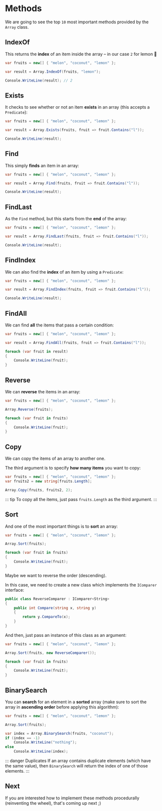 # Methods
We are going to see the top `10` most important methods provided by the `Array` class.

## IndexOf
This returns the **index** of an item inside the array – in our case `2` for lemon :lemon:

``` csharp
var fruits = new[] { "melon", "coconut", "lemon" };

var result = Array.IndexOf(fruits, "lemon");

Console.WriteLine(result); // 2
```

## Exists
It checks to see whether or not an item **exists** in an array (this accepts a `Predicate`):

``` csharp
var fruits = new[] { "melon", "coconut", "lemon" };

var result = Array.Exists(fruits, fruit => fruit.Contains("l"));

Console.WriteLine(result);
```

## Find
This simply **finds** an item in an array:

``` csharp
var fruits = new[] { "melon", "coconut", "lemon" };

var result = Array.Find(fruits, fruit => fruit.Contains("l"));

Console.WriteLine(result);
```

## FindLast
As the `Find` method, but this starts from the **end** of the array:

``` csharp
var fruits = new[] { "melon", "coconut", "lemon" };

var result = Array.FindLast(fruits, fruit => fruit.Contains("l"));

Console.WriteLine(result);
```

## FindIndex
We can also find the **index** of an item by using a `Predicate`:

``` csharp
var fruits = new[] { "melon", "coconut", "lemon" };

var result = Array.FindIndex(fruits, fruit => fruit.Contains("l"));

Console.WriteLine(result);
```

## FindAll
We can find **all** the items that pass a certain condition:

``` csharp
var fruits = new[] { "melon", "coconut", "lemon" };

var result = Array.FindAll(fruits, fruit => fruit.Contains("l"));

foreach (var fruit in result)
{
    Console.WriteLine(fruit);
}
```

## Reverse
We can **reverse** the items in an array:

``` csharp
var fruits = new[] { "melon", "coconut", "lemon" };

Array.Reverse(fruits);

foreach (var fruit in fruits)
{
    Console.WriteLine(fruit);
}
```

## Copy
We can copy the items of an array to another one. 

The third argument is to specify **how many items** you want to copy:

``` csharp
var fruits = new[] { "melon", "coconut", "lemon" };
var fruits2 = new string[fruits.Length];

Array.Copy(fruits, fruits2, 2);
```

::: tip
To copy all the items, just pass `fruits.Length` as the third argument.
:::

## Sort
And one of the most important things is to **sort** an array:

``` csharp
var fruits = new[] { "melon", "coconut", "lemon" };

Array.Sort(fruits);

foreach (var fruit in fruits)
{
    Console.WriteLine(fruit);
}
```

Maybe we want to reverse the order (descending).

In this case, we need to create a new class which implements the `IComparer` interface:
``` csharp
public class ReverseComparer : IComparer<String>
{
    public int Compare(string x, string y)
    {
        return y.CompareTo(x);
    }
}
```

And then, just pass an instance of this class as an argument:

``` csharp
var fruits = new[] { "melon", "coconut", "lemon" };

Array.Sort(fruits, new ReverseComparer());

foreach (var fruit in fruits)
{
    Console.WriteLine(fruit);
}
```

## BinarySearch
You can **search** for an element in a **sorted** array (make sure to sort the array in **ascending order** before applying this algorithm):

``` csharp
var fruits = new[] { "melon", "coconut", "lemon" };

Array.Sort(fruits);

var index = Array.BinarySearch(fruits, "coconut");
if (index == -1)
    Console.WriteLine("nothing");
else
    Console.WriteLine(index);
```

::: danger Duplicates
If an array contains duplicate elements (which have the same value), then `BinarySearch` will return the index of one of those elements.
:::

## Next
If you are interested how to implement these methods procedurally (reinventing the wheel), that's coming up next ;)

